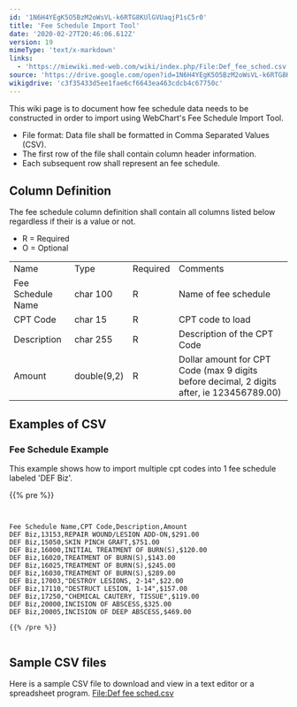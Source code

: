 ```yaml
---
id: '1N6H4YEgK5O5BzM2oWsVL-k6RTG8KUlGVUaqjP1sC5r0'
title: 'Fee Schedule Import Tool'
date: '2020-02-27T20:46:06.612Z'
version: 19
mimeType: 'text/x-markdown'
links:
  - 'https://miewiki.med-web.com/wiki/index.php/File:Def_fee_sched.csv'
source: 'https://drive.google.com/open?id=1N6H4YEgK5O5BzM2oWsVL-k6RTG8KUlGVUaqjP1sC5r0'
wikigdrive: 'c3f35433d5ee1fae6cf6643ea463cdcb4c67750c'
---
```

This wiki page is to document how fee schedule data needs to be constructed in order to import using WebChart's Fee Schedule Import Tool.
* File format: Data file shall be formatted in Comma Separated Values (CSV).
* The first row of the file shall contain column header information.
* Each subsequent row shall represent an fee schedule.

## **Column Definition**

The fee schedule column definition shall contain all columns listed below regardless if their is a value or not.
* R = Required
* O = Optional

<table>
<tr>
<td>Name</td>
<td>Type</td>
<td>Required</td>
<td>Comments</td>
</tr>
<tr>
<td>Fee Schedule Name</td>
<td>char 100</td>
<td>R</td>
<td>Name of fee schedule</td>
</tr>
<tr>
<td>CPT Code</td>
<td>char 15</td>
<td>R</td>
<td>CPT code to load</td>
</tr>
<tr>
<td>Description</td>
<td>char 255</td>
<td>R</td>
<td>Description of the CPT Code</td>
</tr>
<tr>
<td>Amount</td>
<td>double(9,2)</td>
<td>R</td>
<td>Dollar amount for CPT Code (max 9 digits before decimal, 2 digits after, ie 123456789.00)</td>
</tr>

</table>

## **Examples of CSV**


### **Fee Schedule Example**

This example shows how to import multiple cpt codes into 1 fee schedule labeled 'DEF Biz'.

{{% pre %}}
```


Fee Schedule Name,CPT Code,Description,Amount
DEF Biz,13153,REPAIR WOUND/LESION ADD-ON,$291.00
DEF Biz,15050,SKIN PINCH GRAFT,$751.00
DEF Biz,16000,INITIAL TREATMENT OF BURN(S),$120.00
DEF Biz,16020,TREATMENT OF BURN(S),$143.00
DEF Biz,16025,TREATMENT OF BURN(S),$245.00
DEF Biz,16030,TREATMENT OF BURN(S),$289.00
DEF Biz,17003,"DESTROY LESIONS, 2-14",$22.00
DEF Biz,17110,"DESTRUCT LESION, 1-14",$157.00
DEF Biz,17250,"CHEMICAL CAUTERY, TISSUE",$119.00
DEF Biz,20000,INCISION OF ABSCESS,$325.00
DEF Biz,20005,INCISION OF DEEP ABSCESS,$469.00

{{% /pre %}}


```

## **Sample CSV files**

Here is a sample CSV file to download and view in a text editor or a spreadsheet program.
[File:Def fee sched.csv](https://miewiki.med-web.com/wiki/index.php/File:Def_fee_sched.csv)
